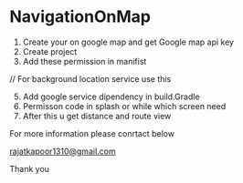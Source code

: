 # NavigationOnMap
 
 1. Create your on google map and get Google map api key 
 2. Create project 
 3. Add these permission in manifist 
   <uses-permission android:name="android.permission.ACCESS_FINE_LOCATION" />
   <uses-permission android:name="android.permission.ACCESS_COARSE_LOCATION" />

   // For background location service use this 
   <uses-permission android:name="android.permission.FOREGROUND_SERVICE" />
  
 5. Add google service dipendency in build.Gradle 
 6. Permisson code  in splash or while which screen need 
 7. After this u get distance and route view

  For more information please conrtact below 

  rajatkapoor1310@gmail.com
   
  Thank you 
